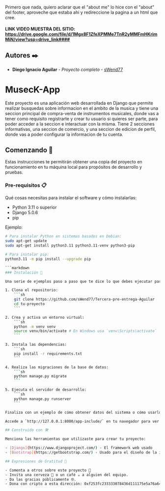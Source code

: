 Primero que nada, quiero aclarar que el "about me" lo hice con el "about" del footer, aproveche que estaba ahi y redireccione la pagina a un html que cree.

#### LINK VIDEO MUESTRA DEL SITIO: https://drive.google.com/file/d/1Mgx8F1ZfeXPMMe7TnR2yMMFmHKrimMiN/view?usp=drive_link#### 

## Autores ✒️

- **Diego Ignacio Aguilar** - *Proyecto completo* - [sWend77](https://github.com/sWend77)

# MusecK-App

Este proyecto es una aplicación web desarrollada en Django que permite realizar busquedas sobre informacion en el ambito de la musica y tiene una seccion principal de compra-venta de instrumentos musicales, donde vas a tener como requisito registrarte y crear tu usuario si quieres ser parte, para poder acceder a la seccion e interactuar con la misma. Tiene 2 secciones informativas, una seccion de comercio, y una seccion de edicion de perfil, donde vas a poder configurar la informacion de tu cuenta.

## Comenzando 🚀

Estas instrucciones te permitirán obtener una copia del proyecto en funcionamiento en tu máquina local para propósitos de desarrollo y pruebas.

### Pre-requisitos 📋

Qué cosas necesitas para instalar el software y cómo instalarlas:

- Python 3.11 o superior
- Django 5.0.6
- pip

Ejemplo:
```sh
# Para instalar Python en sistemas basados en Debian:
sudo apt-get update
sudo apt-get install python3.11 python3.11-venv python3-pip

# Para instalar pip:
python3.11 -m pip install --upgrade pip

```markdown
### Instalación 🔧

Una serie de ejemplos paso a paso que te dice lo que debes ejecutar para tener un entorno de desarrollo ejecutándose:

1. Clona el repositorio:
    ```sh
    git clone https://github.com/sWend77/Tercera-pre-entrega-Aguilar
    cd tu-proyecto
    ```

2. Crea y activa un entorno virtual:
    ```sh
    python -m venv venv
    source venv/bin/activate # En Windows usa `venv\Scripts\activate`
    ```

3. Instala las dependencias:
    ```sh
    pip install -r requirements.txt
    ```

4. Realiza las migraciones de la base de datos:
    ```sh
    python manage.py migrate
    ```

5. Ejecuta el servidor de desarrollo:
    ```sh
    python manage.py runserver
    ```

Finaliza con un ejemplo de cómo obtener datos del sistema o cómo usarlos para una pequeña demo:

Accede a `http://127.0.0.1:8000/app-include/` en tu navegador para ver la aplicación en funcionamiento.

## Construido con 🛠️

Menciona las herramientas que utilizaste para crear tu proyecto:

- [Django](https://www.djangoproject.com/) - El framework web usado
- [Bootstrap](https://getbootstrap.com/) - Usado para el diseño de la interfaz de usuario

## Expresiones de Gratitud 🎁

- Comenta a otros sobre este proyecto 📢
- Invita una cerveza 🍺 o un café ☕ a alguien del equipo.
- Da las gracias públicamente 🤓.
- Dona con cripto a esta dirección: 0xf253fc233333078436d111175e5a76a649890000